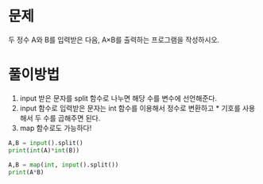 # 문제
두 정수 A와 B를 입력받은 다음, A×B를 출력하는 프로그램을 작성하시오.

# 풀이방법
1. input 받은 문자를 split 함수로 나누면 해당 수를 변수에 선언해준다.
2. input 함수로 입력받은 문자는 int 함수를 이용해서 정수로 변환하고 * 기호를 사용해서 두 수를 곱해주면 된다.
3. map 함수로도 가능하다!

```python
A,B = input().split()
print(int(A)*int(B))
```
```python
A,B = map(int, input().split())
print(A*B)
```
